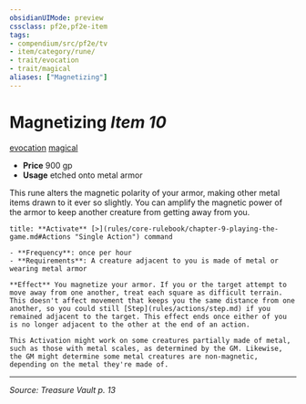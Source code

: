 ```yaml
---
obsidianUIMode: preview
cssclass: pf2e,pf2e-item
tags:
- compendium/src/pf2e/tv
- item/category/rune/
- trait/evocation
- trait/magical
aliases: ["Magnetizing"]
---
```

# Magnetizing *Item 10*  
[evocation](evocation.md "Evocation School Trait")  [magical](magical.md "Magical Item Trait")  

- **Price** 900 gp
- **Usage** etched onto metal armor

This rune alters the magnetic polarity of your armor, making other metal items drawn to it ever so slightly. You can amplify the magnetic power of the armor to keep another creature from getting away from you.

```ad-embed-ability
title: **Activate** [>](rules/core-rulebook/chapter-9-playing-the-game.md#Actions "Single Action") command

- **Frequency**: once per hour
- **Requirements**: A creature adjacent to you is made of metal or wearing metal armor

**Effect** You magnetize your armor. If you or the target attempt to move away from one another, treat each square as difficult terrain. This doesn't affect movement that keeps you the same distance from one another, so you could still [Step](rules/actions/step.md) if you remained adjacent to the target. This effect ends once either of you is no longer adjacent to the other at the end of an action.

This Activation might work on some creatures partially made of metal, such as those with metal scales, as determined by the GM. Likewise, the GM might determine some metal creatures are non-magnetic, depending on the metal they're made of.
```


---
*Source: Treasure Vault p. 13*